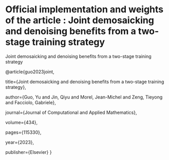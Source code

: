 # Official implementation and weights of the article : Joint demosaicking and denoising benefits from a two-stage training strategy
Joint demosaicking and denoising benefits from a two-stage training strategy




@article{guo2023joint,

  title={Joint demosaicking and denoising benefits from a two-stage training strategy},
  
  author={Guo, Yu and Jin, Qiyu and Morel, Jean-Michel and Zeng, Tieyong and Facciolo, Gabriele},
  
  journal={Journal of Computational and Applied Mathematics},
  
  volume={434},
  
  pages={115330},
  
  year={2023},
  
  publisher={Elsevier}
}
